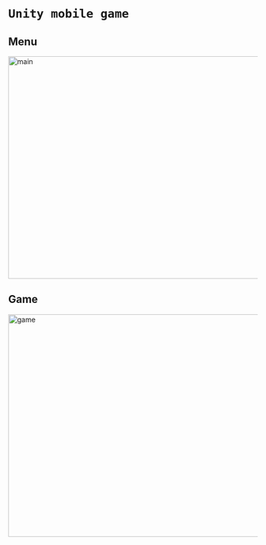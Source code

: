 # `Unity mobile game`

## Menu
<img width="545" height="450" alt="main" src="https://user-images.githubusercontent.com/47435221/166336601-aeb5bb99-6971-4c21-966f-102e3378a06f.png">

## Game
<img width="550" height="450" alt="game" src="https://user-images.githubusercontent.com/47435221/166336630-32863d6c-9dd3-4bd6-a4ea-9618ea0f04df.png">
